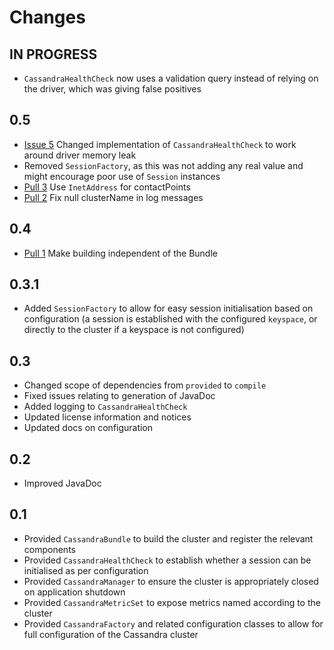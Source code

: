 # Changes

## IN PROGRESS

* `CassandraHealthCheck` now uses a validation query instead of relying on the driver, which was giving false positives

## 0.5

* [Issue 5](https://github.com/stuartgunter/dropwizard-cassandra/issues/5) Changed implementation of `CassandraHealthCheck` to work around driver memory leak
* Removed `SessionFactory`, as this was not adding any real value and might encourage poor use of `Session` instances
* [Pull 3](https://github.com/stuartgunter/dropwizard-cassandra/pull/3) Use `InetAddress` for contactPoints
* [Pull 2](https://github.com/stuartgunter/dropwizard-cassandra/pull/2) Fix null clusterName in log messages

## 0.4

* [Pull 1](https://github.com/stuartgunter/dropwizard-cassandra/pull/1) Make building independent of the Bundle

## 0.3.1

* Added `SessionFactory` to allow for easy session initialisation based on configuration (a session is established with
the configured `keyspace`, or directly to the cluster if a keyspace is not configured)

## 0.3

* Changed scope of dependencies from `provided` to `compile`
* Fixed issues relating to generation of JavaDoc
* Added logging to `CassandraHealthCheck`
* Updated license information and notices
* Updated docs on configuration

## 0.2

* Improved JavaDoc

## 0.1

* Provided `CassandraBundle` to build the cluster and register the relevant components
* Provided `CassandraHealthCheck` to establish whether a session can be initialised as per configuration
* Provided `CassandraManager` to ensure the cluster is appropriately closed on application shutdown
* Provided `CassandraMetricSet` to expose metrics named according to the cluster
* Provided `CassandraFactory` and related configuration classes to allow for full configuration of the Cassandra cluster
